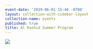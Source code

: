 ```yaml
---
event-date: '2019-06-01 15:46 -0700'
layout: collection-with-sidebar-layout
collection-name: events
published: true
title: Al Rashid Summer Program
---
```

![]({{site.baseurl}}/media/summer%20program.jpg)
